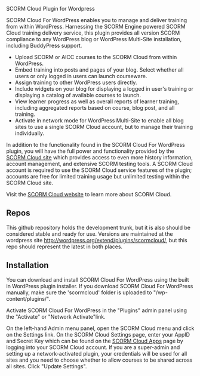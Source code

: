 SCORM Cloud Plugin for Wordpress

SCORM Cloud For WordPress enables you to manage and deliver training from within WordPress.  Harnessing the SCORM Engine powered SCORM Cloud training delivery service, this plugin provides all version SCORM compliance to any WordPress blog or WordPress Multi-Site installation, including BuddyPress support.


*   Upload SCORM or AICC courses to the SCORM Cloud from within WordPress.
*   Embed training into posts and pages of your blog. Select whether all users or only logged in users can launch courseware.
*   Assign training to other WordPress users directly.
*   Include widgets on your blog for displaying a logged in user's training or displaying a catalog of available courses to launch.
*   View learner progress as well as overall reports of learner training, including aggregated reports based on course, blog post, and all training.
*   Activate in network mode for WordPress Multi-Site to enable all blog sites to use a single SCORM Cloud account, but to manage their training individually.  

In addition to the functionality found in the SCORM Cloud For WordPress plugin, you will have the full power and functionality provided by the <a href='https://cloud.scorm.com/sc/guest/SignInForm'>SCORM Cloud site</a> which provides access to even more history information, account management, and extensive SCORM testing tools. A SCORM Cloud account is required to use the SCORM Cloud service features of the plugin; accounts are free for limited training usage but unlimited testing within the SCORM Cloud site.

Visit the <a href='http://www.scorm.com/scorm-solved/scorm-cloud/'>SCORM Cloud website</a> to learn more about SCORM Cloud.

## Repos

This github repository holds the development trunk, but it is also should be considered stable and ready for use.  Versions are maintained at the wordpress site <http://wordpress.org/extend/plugins/scormcloud/>, but this repo should represent the latest in both places.

## Installation

You can download and install SCORM Cloud For WordPress using the built in WordPress plugin installer. If you download SCORM Cloud For WordPress manually, make sure the 'scormcloud' folder is uploaded to "/wp-content/plugins/".

Activate SCORM Cloud For WordPress in the "Plugins" admin panel using the "Activate" or "Network Activate"link. 

On the left-hand Admin menu panel, open the SCORM Cloud menu and click on the Settings link.  On the SCORM Cloud Settings page, enter your AppID and Secret Key which can be found on the <a href='http://cloud.scorm.com/sc/user/Apps'>SCORM Cloud Apps</a> page by logging into your SCORM Cloud account.  If you are a super-admin and setting up a network-activated plugin, your credentials will be used for all sites and you need to choose whether to allow courses to be shared across all sites.  Click "Update Settings".